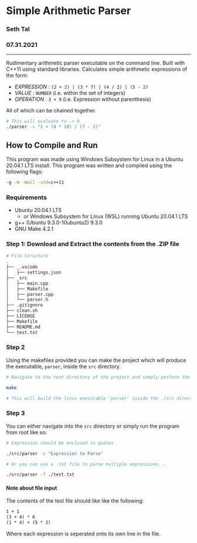 # Simple Arithmetic Parser

### Seth Tal

### 07.31.2021

---

Rudimentary arithmetic parser executable on the command line. Built with C++11 using standard libraries. Calculates simple arithmetic expressions of the form:

* *EXPRESSION* : `(2 + 2) | (3 * 7) | (4 / 2) | (5 - 2)`
* *VALUE* : `NUMBER` (i.e. within the set of integers)
* *OPERATION* : `3 + 9` (i.e. Expression without parenthesis)

All of which can be chained together.

```sh
# This will evaluate to -> 9
./parser -s "1 + (4 * 10) / (7 - 2)"
```

## How to Compile and Run

This program was made using Windows Subsystem for Linux in a Ubuntu 20.04.1 LTS install. This program was written and compiled using the following flags:

```sh
-g -W -Wall -std=c++11
```

### Requirements

* Ubuntu 20.04.1 LTS
  * or Windows Subsystem for Linux (WSL) running Ubuntu 20.04.1 LTS
* g++ (Ubuntu 9.3.0-10ubuntu2) 9.3.0
* GNU Make 4.2.1

### Step 1: Download and Extract the contents from the .ZIP file

```sh
# File Structure
.
├── _.vscode
│   ├── settings.json
├── _src
│   ├── main.cpp
│   ├── Makefile
│   ├── parser.cpp
│   └── parser.h
├── .gitignore
├── clean.sh
├── LICENSE
├── Makefile
├── README.md
└── test.txt
```

### Step 2

Using the makefiles provided you can make the project which will produce the executable, `parser`, inside the `src` directory.

```sh
# Navigate to the root directory of the project and simply perform the following command:

make

# This will build the linux executable 'parser' inside the ./src directory
```

### Step 3

You can either navigate into the `src` directory or simply run the program from root like so:

```sh
# Expression should be enclosed in quotes

./src/parser -s "Expression to Parse"

# Or you can use a .txt file to parse multiple expressions...

./src/parser -f ./test.txt
```

#### Note about file input

The contents of the test file should like like the following:

```txt
1 + 1
(3 + 4) * 6
(1 * 4) + (5 * 2)
```

Where each expression is seperated onto its own line in the file.
